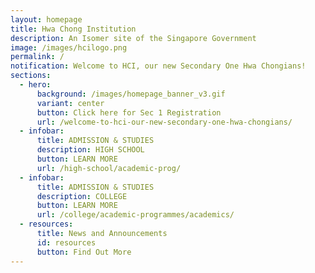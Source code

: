 ```yaml
---
layout: homepage
title: Hwa Chong Institution
description: An Isomer site of the Singapore Government
image: /images/hcilogo.png
permalink: /
notification: Welcome to HCI, our new Secondary One Hwa Chongians!
sections:
  - hero:
      background: /images/homepage_banner_v3.gif
      variant: center
      button: Click here for Sec 1 Registration
      url: /welcome-to-hci-our-new-secondary-one-hwa-chongians/
  - infobar:
      title: ADMISSION & STUDIES
      description: HIGH SCHOOL
      button: LEARN MORE
      url: /high-school/academic-prog/
  - infobar:
      title: ADMISSION & STUDIES
      description: COLLEGE
      button: LEARN MORE
      url: /college/academic-programmes/academics/
  - resources:
      title: News and Announcements
      id: resources
      button: Find Out More
---
```

